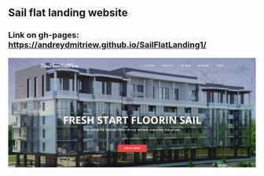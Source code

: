   ## Sail flat landing website 
 ### Link on gh-pages: https://andreydmitriew.github.io/SailFlatLanding1/

![alt text](https://github.com/AndreyDmitriew/SailFlatLanding1/blob/master/images/forGitPreview.jpg)

